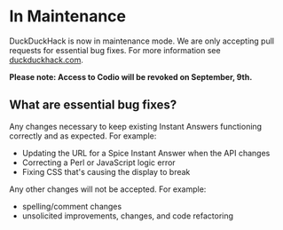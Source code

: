 # In Maintenance

DuckDuckHack is now in maintenance mode. We are only accepting pull requests for essential bug fixes. For more information see [duckduckhack.com](https://duckduckhack.com).

**Please note: Access to Codio will be revoked on September, 9th.**

## What are essential bug fixes?

Any changes necessary to keep existing Instant Answers functioning correctly and as expected. For example:

  - Updating the URL for a Spice Instant Answer when the API changes
  - Correcting a Perl or JavaScript logic error
  - Fixing CSS that's causing the display to break

Any other changes will not be accepted. For example:

  - spelling/comment changes
  - unsolicited improvements, changes, and code refactoring
